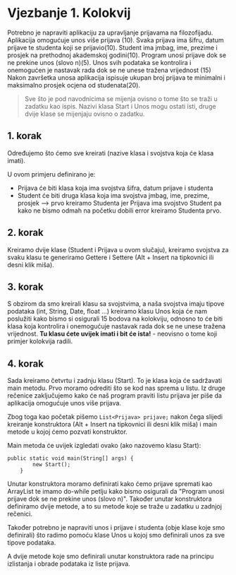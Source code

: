 
# Vjezbanje 1. Kolokvij

Potrebno je napraviti aplikaciju za upravljanje prijavama na filozofijadu.
Aplikacija omogućuje unos više prijava (10). Svaka prijava ima šifru, datum prijave
te studenta koji se prijavio(10). Student ima jmbag, ime, prezime i prosjek na
prethodnoj akademskoj godini(10). Program unosi prijave dok se ne prekine unos
(slovo n)(5). Unos svih podataka se kontrolira i onemogućen je nastavak rada dok
se ne unese tražena vrijednost (15) Nakon završetka unosa aplikacija ispisuje
ukupan broj prijava te minimalni i maksimalno prosjek ocjena od studenata(20).

>Sve što je pod navodnicima se mijenja ovisno o tome što se traži u zadatku kao ispis.
>Nazivi klasa Start i Unos mogu ostati isti, druge dvije klase se mijenjaju ovisno o zadatku.
## 1. korak
Određujemo što ćemo sve kreirati (nazive klasa i svojstva koja će klasa imati).

U ovom primjeru definirano je:

- Prijava će biti klasa koja ima svojstva šifra, datum prijave i studenta
- Student će biti druga klasa koja ima svojstva jmbag, ime, prezime, prosjek --> prvo kreiramo Studenta jer Prijava ima svojstvo Student pa kako ne bismo odmah na početku dobili error kreiramo Studenta prvo.

## 2. korak
Kreiramo dvije klase (Student i Prijava u ovom slučaju), kreiramo svojstva za svaku klasu te generiramo Gettere i Settere (Alt + Insert na tipkovnici ili desni klik miša).

## 3. korak
S obzirom da smo kreirali klasu sa svojstvima, a naša svojstva imaju tipove podataka (int, String, Date, float ...) kreiramo klasu Unos koja će nam poslužiti kako bismo si osigurali 15 bodova na kolokviju, 
odnosno to će biti klasa koja kontrolira i onemogućuje nastavak rada dok se ne unese tražena vrijednost.
**Tu klasu ćete uvijek imati i bit će ista!** - neovisno o tome koji primjer kolokvija radili.

## 4. korak
Sada kreiramo četvrtu i zadnju klasu (Start). To je klasa koja će sadržavati main metodu. Prvo moramo odrediti što se kod nas sprema u listu.
Iz druge rečenice zaključujemo kako će naš program praviti listu prijava jer piše da aplikacija omogućuje unos više prijava.

Zbog toga kao početak pišemo ```List<Prijava> prijave;``` nakon čega slijedi kreiranje konstruktora (Alt + Insert na tipkovnici ili desni klik miša) i main metode u kojoj ćemo pozvati konstruktor.

Main metoda će uvijek izgledati ovako (ako nazovemo klasu Start):
```
public static void main(String[] args) {
        new Start();
    } 
```

Unutar konstruktora moramo definirati kako ćemo prijave spremati kao ArrayList te imamo do-while petlju kako bismo osigurali da "Program unosi prijave dok se ne prekine unos (slovo n)". Također unutar konstruktora definiramo dvije metode, a to su metode koje se traže u zadatku u zadnjoj rečenici.

Također potrebno je napraviti unos i prijave i studenta (obje klase koje smo definirali) što radimo pomoću klase Unos u kojoj smo definirali unos za sve tipove podataka. 

A dvije metode koje smo definirali unutar konstruktora rade na principu izlistanja i obrade podataka iz liste prijava.
